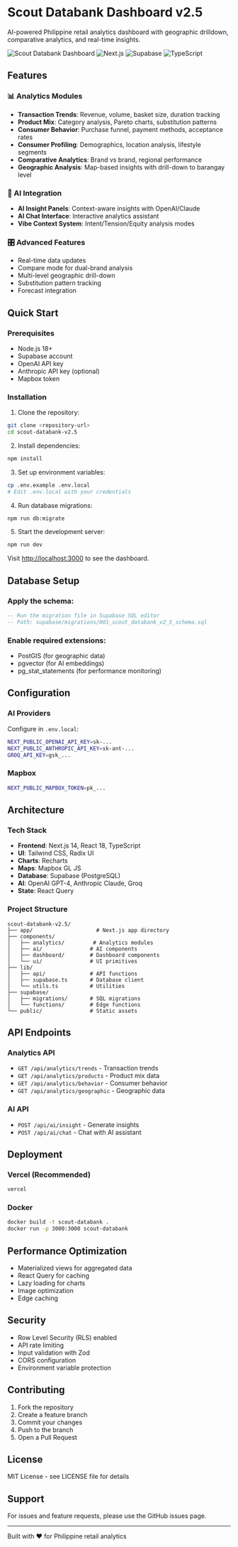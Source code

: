 # Scout Databank Dashboard v2.5

AI-powered Philippine retail analytics dashboard with geographic drilldown, comparative analytics, and real-time insights.

![Scout Databank Dashboard](https://img.shields.io/badge/version-2.5.0-gold)
![Next.js](https://img.shields.io/badge/Next.js-14-black)
![Supabase](https://img.shields.io/badge/Supabase-Database-green)
![TypeScript](https://img.shields.io/badge/TypeScript-5.0-blue)

## Features

### 📊 Analytics Modules
- **Transaction Trends**: Revenue, volume, basket size, duration tracking
- **Product Mix**: Category analysis, Pareto charts, substitution patterns
- **Consumer Behavior**: Purchase funnel, payment methods, acceptance rates
- **Consumer Profiling**: Demographics, location analysis, lifestyle segments
- **Comparative Analytics**: Brand vs brand, regional performance
- **Geographic Analysis**: Map-based insights with drill-down to barangay level

### 🤖 AI Integration
- **AI Insight Panels**: Context-aware insights with OpenAI/Claude
- **AI Chat Interface**: Interactive analytics assistant
- **Vibe Context System**: Intent/Tension/Equity analysis modes

### 🎛️ Advanced Features
- Real-time data updates
- Compare mode for dual-brand analysis
- Multi-level geographic drill-down
- Substitution pattern tracking
- Forecast integration

## Quick Start

### Prerequisites
- Node.js 18+
- Supabase account
- OpenAI API key
- Anthropic API key (optional)
- Mapbox token

### Installation

1. Clone the repository:
```bash
git clone <repository-url>
cd scout-databank-v2.5
```

2. Install dependencies:
```bash
npm install
```

3. Set up environment variables:
```bash
cp .env.example .env.local
# Edit .env.local with your credentials
```

4. Run database migrations:
```bash
npm run db:migrate
```

5. Start the development server:
```bash
npm run dev
```

Visit [http://localhost:3000](http://localhost:3000) to see the dashboard.

## Database Setup

### Apply the schema:
```sql
-- Run the migration file in Supabase SQL editor
-- Path: supabase/migrations/001_scout_databank_v2_5_schema.sql
```

### Enable required extensions:
- PostGIS (for geographic data)
- pgvector (for AI embeddings)
- pg_stat_statements (for performance monitoring)

## Configuration

### AI Providers
Configure in `.env.local`:
```bash
NEXT_PUBLIC_OPENAI_API_KEY=sk-...
NEXT_PUBLIC_ANTHROPIC_API_KEY=sk-ant-...
GROQ_API_KEY=gsk_...
```

### Mapbox
```bash
NEXT_PUBLIC_MAPBOX_TOKEN=pk_...
```

## Architecture

### Tech Stack
- **Frontend**: Next.js 14, React 18, TypeScript
- **UI**: Tailwind CSS, Radix UI
- **Charts**: Recharts
- **Maps**: Mapbox GL JS
- **Database**: Supabase (PostgreSQL)
- **AI**: OpenAI GPT-4, Anthropic Claude, Groq
- **State**: React Query

### Project Structure
```
scout-databank-v2.5/
├── app/                    # Next.js app directory
├── components/            
│   ├── analytics/         # Analytics modules
│   ├── ai/               # AI components
│   ├── dashboard/        # Dashboard components
│   └── ui/               # UI primitives
├── lib/
│   ├── api/              # API functions
│   ├── supabase.ts       # Database client
│   └── utils.ts          # Utilities
├── supabase/
│   ├── migrations/       # SQL migrations
│   └── functions/        # Edge functions
└── public/               # Static assets
```

## API Endpoints

### Analytics API
- `GET /api/analytics/trends` - Transaction trends
- `GET /api/analytics/products` - Product mix data
- `GET /api/analytics/behavior` - Consumer behavior
- `GET /api/analytics/geographic` - Geographic data

### AI API
- `POST /api/ai/insight` - Generate insights
- `POST /api/ai/chat` - Chat with AI assistant

## Deployment

### Vercel (Recommended)
```bash
vercel
```

### Docker
```bash
docker build -t scout-databank .
docker run -p 3000:3000 scout-databank
```

## Performance Optimization

- Materialized views for aggregated data
- React Query for caching
- Lazy loading for charts
- Image optimization
- Edge caching

## Security

- Row Level Security (RLS) enabled
- API rate limiting
- Input validation with Zod
- CORS configuration
- Environment variable protection

## Contributing

1. Fork the repository
2. Create a feature branch
3. Commit your changes
4. Push to the branch
5. Open a Pull Request

## License

MIT License - see LICENSE file for details

## Support

For issues and feature requests, please use the GitHub issues page.

---

Built with ❤️ for Philippine retail analytics